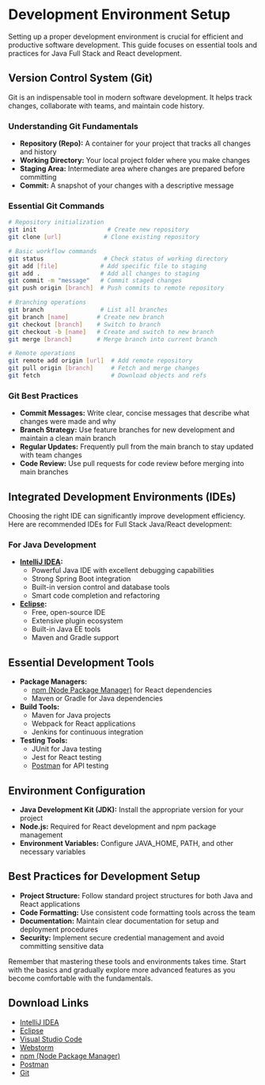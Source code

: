 # Development Environment Setup

Setting up a proper development environment is crucial for efficient and productive software development. This guide focuses on essential tools and practices for Java Full Stack and React development.

## Version Control System (Git)

Git is an indispensable tool in modern software development. It helps track changes, collaborate with teams, and maintain code history.

### Understanding Git Fundamentals

- **Repository (Repo):** A container for your project that tracks all changes and history
- **Working Directory:** Your local project folder where you make changes
- **Staging Area:** Intermediate area where changes are prepared before committing
- **Commit:** A snapshot of your changes with a descriptive message

### Essential Git Commands

```bash
# Repository initialization
git init                    # Create new repository
git clone [url]            # Clone existing repository

# Basic workflow commands
git status                 # Check status of working directory
git add [file]            # Add specific file to staging
git add .                 # Add all changes to staging
git commit -m "message"   # Commit staged changes
git push origin [branch]  # Push commits to remote repository

# Branching operations
git branch                # List all branches
git branch [name]        # Create new branch
git checkout [branch]    # Switch to branch
git checkout -b [name]   # Create and switch to new branch
git merge [branch]       # Merge branch into current branch

# Remote operations
git remote add origin [url]  # Add remote repository
git pull origin [branch]     # Fetch and merge changes
git fetch                    # Download objects and refs
```

### Git Best Practices

- **Commit Messages:** Write clear, concise messages that describe what changes were made and why
- **Branch Strategy:** Use feature branches for new development and maintain a clean main branch
- **Regular Updates:** Frequently pull from the main branch to stay updated with team changes
- **Code Review:** Use pull requests for code review before merging into main branches

## Integrated Development Environments (IDEs)

Choosing the right IDE can significantly improve development efficiency. Here are recommended IDEs for Full Stack Java/React development:

### For Java Development

- **[IntelliJ IDEA](https://www.jetbrains.com/idea/download):**
    - Powerful Java IDE with excellent debugging capabilities
    - Strong Spring Boot integration
    - Built-in version control and database tools
    - Smart code completion and refactoring
- **[Eclipse](https://www.eclipse.org/downloads):**
    - Free, open-source IDE
    - Extensive plugin ecosystem
    - Built-in Java EE tools
    - Maven and Gradle support


## Essential Development Tools

- **Package Managers:**
    - [npm (Node Package Manager)](https://nodejs.org/en/download) for React dependencies
    - Maven or Gradle for Java dependencies
- **Build Tools:**
    - Maven for Java projects
    - Webpack for React applications
    - Jenkins for continuous integration
- **Testing Tools:**
    - JUnit for Java testing
    - Jest for React testing
    - [Postman](https://www.postman.com/downloads) for API testing

## Environment Configuration

- **Java Development Kit (JDK):** Install the appropriate version for your project
- **Node.js:** Required for React development and npm package management
- **Environment Variables:** Configure JAVA_HOME, PATH, and other necessary variables

## Best Practices for Development Setup

- **Project Structure:** Follow standard project structures for both Java and React applications
- **Code Formatting:** Use consistent code formatting tools across the team
- **Documentation:** Maintain clear documentation for setup and deployment procedures
- **Security:** Implement secure credential management and avoid committing sensitive data

Remember that mastering these tools and environments takes time. Start with the basics and gradually explore more advanced features as you become comfortable with the fundamentals.

## Download Links
- [IntelliJ IDEA](https://www.jetbrains.com/idea/download)
- [Eclipse](https://www.eclipse.org/downloads)
- [Visual Studio Code](https://code.visualstudio.com/download)
- [Webstorm](https://www.jetbrains.com/webstorm/download)
- [npm (Node Package Manager)](https://nodejs.org/en/download)
- [Postman](https://www.postman.com/downloads)
- [Git](https://git-scm.com/downloads)

